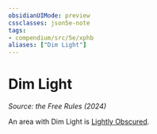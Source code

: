 ```yaml
---
obsidianUIMode: preview
cssclasses: json5e-note
tags:
- compendium/src/5e/xphb
aliases: ["Dim Light"]
---
```

# Dim Light
*Source: the Free Rules (2024)* 

An area with Dim Light is [Lightly Obscured](rules/variant-rules/lightly-obscured-xphb.md).